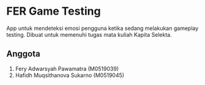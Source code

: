 # FER Game Testing

App untuk mendeteksi emosi pengguna ketika sedang melakukan gameplay testing. Dibuat untuk memenuhi tugas mata kuliah Kapita Selekta.

## Anggota

1. Fery Adwarsyah Pawamatra     (M0519039)
2. Hafidh Muqsithanova Sukarno  (M0519045)

